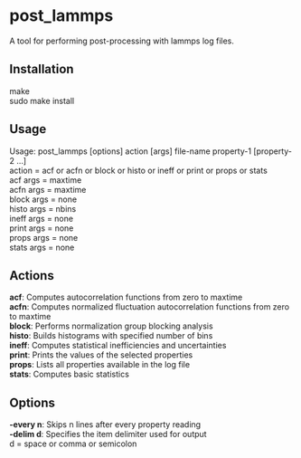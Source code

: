 post_lammps
===========

A tool for performing post-processing with lammps log files.


Installation
------------

make<br>
sudo make install<br>


Usage
-----

Usage: post_lammps [options] action [args] file-name property-1 [property-2 ...]<br>
  action = acf or acfn or block or histo or ineff or print or props or stats<br>
    acf   args = maxtime<br>
    acfn  args = maxtime<br>
    block args = none<br>
    histo args = nbins<br>
    ineff args = none<br>
    print args = none<br>
    props args = none<br>
    stats args = none<br>

Actions
-------

**acf**: Computes autocorrelation functions from zero to maxtime<br>
**acfn**: Computes normalized fluctuation autocorrelation functions from zero to maxtime<br>
**block**: Performs normalization group blocking analysis<br>
**histo**: Builds histograms with specified number of bins<br>
**ineff**: Computes statistical inefficiencies and uncertainties<br>
**print**: Prints the values of the selected properties<br>
**props**: Lists all properties available in the log file<br>
**stats**: Computes basic statistics<br>

Options
-------

**-every n**: Skips n lines after every property reading<br>
**-delim d**: Specifies the item delimiter used for output<br>
  d = space or comma or semicolon<br>

